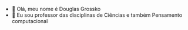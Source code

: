 - 👋 Olá, meu nome é Douglas Grossko
- 👀 Eu sou professor das disciplinas de Ciências e também Pensamento computacional


<!---
DouglasGrossko/DouglasGrossko is a ✨ special ✨ repository because its `README.md` (this file) appears on your GitHub profile.
You can click the Preview link to take a look at your changes.
--->
